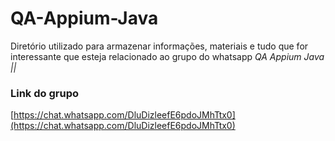 # QA-Appium-Java
Diretório utilizado para armazenar informações, materiais e tudo que for interessante que esteja relacionado ao grupo do whatsapp *QA Appium Java ||*

### Link do grupo

[https://chat.whatsapp.com/DluDizleefE6pdoJMhTtx0](https://chat.whatsapp.com/DluDizleefE6pdoJMhTtx0)
